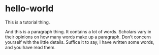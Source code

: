 # hello-world
This is a tutorial thing.

And this is a paragraph thing. It contains a lot of words. Scholars vary in their opinions on how many words make up a paragraph. Don't concern yourself with the little details. Suffice it to say, I have written some words, and you have read them.

